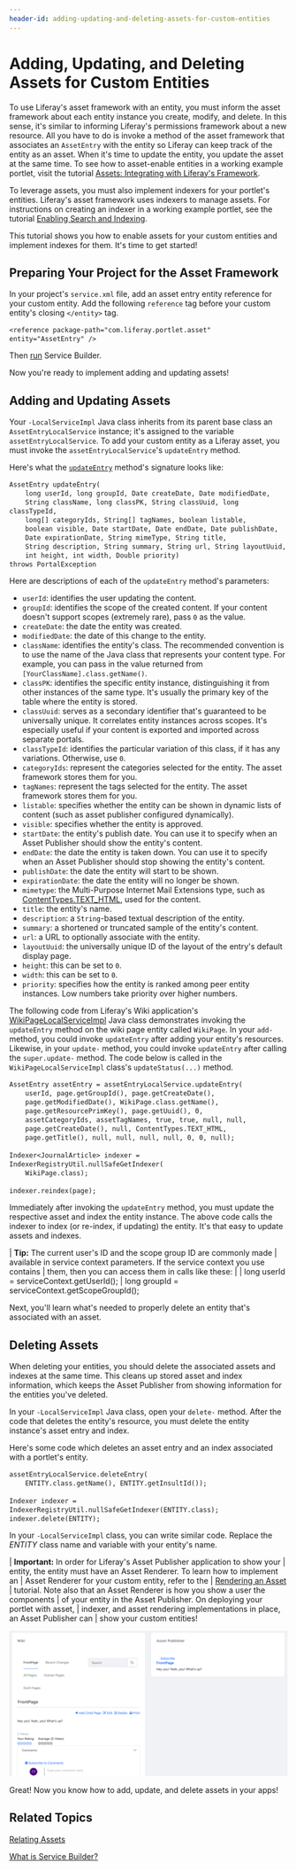 ```yaml
---
header-id: adding-updating-and-deleting-assets-for-custom-entities
---
```


# Adding, Updating, and Deleting Assets for Custom Entities

To use Liferay's asset framework with an entity, you must inform the 
asset framework about each entity instance you create, modify, and delete. In
this sense, it's similar to informing Liferay's permissions framework about a
new resource. All you have to do is invoke a method of the asset framework that
associates an `AssetEntry` with the entity so Liferay can keep track of
the entity as an asset. When it's time to update the entity, you update the
asset at the same time.  To see how to asset-enable entities in a working
example portlet, visit the tutorial
[Assets: Integrating with Liferay's Framework](/docs/7-0/tutorials/-/knowledge_base/t/assets-integrating-with-liferays-framework).

To leverage assets, you must also implement indexers for your portlet's
entities. Liferay's asset framework uses indexers to manage assets. 
For instructions on creating an indexer in a working example portlet, see the
tutorial
[Enabling Search and Indexing](/docs/7-0/tutorials/-/knowledge_base/t/enabling-search-and-indexing-for-guestbooks).

This tutorial shows you how to enable assets for your custom entities and
implement indexes for them. It's time to get started! 

## Preparing Your Project for the Asset Framework

In your project's `service.xml` file, add an asset entry entity reference for
your custom entity. Add the following `reference` tag before your custom
entity's closing `</entity>` tag.

    <reference package-path="com.liferay.portlet.asset" entity="AssetEntry" />

Then [run](/docs/7-0/tutorials/-/knowledge_base/t/running-service-builder-and-understanding-the-generated-code)
Service Builder.

Now you're ready to implement adding and updating assets!

## Adding and Updating Assets

Your `-LocalServiceImpl` Java class inherits from its parent base class an
`AssetEntryLocalService` instance; it's assigned to the variable 
`assetEntryLocalService`. To add your custom entity
as a Liferay asset, you must invoke the `assetEntryLocalService`'s
`updateEntry` method. 

Here's what the [`updateEntry`](@platform-ref@/7.0-latest/javadocs/portal-impl/com/liferay/portlet/asset/service/impl/AssetEntryLocalServiceImpl.html#updateEntry-long-long-java.util.Date-java.util.Date-java.lang.String-long-java.lang.String-long-long:A-java.lang.String:A-boolean-boolean-java.util.Date-java.util.Date-java.util.Date-java.util.Date-java.lang.String-java.lang.String-java.lang.String-java.lang.String-java.lang.String-java.lang.String-int-int-java.lang.Double-)
method's signature looks like:

    AssetEntry updateEntry(
        long userId, long groupId, Date createDate, Date modifiedDate,
        String className, long classPK, String classUuid, long classTypeId,
        long[] categoryIds, String[] tagNames, boolean listable,
        boolean visible, Date startDate, Date endDate, Date publishDate,
        Date expirationDate, String mimeType, String title,
        String description, String summary, String url, String layoutUuid,
        int height, int width, Double priority)
	throws PortalException

Here are descriptions of each of the `updateEntry` method's parameters: 

-   `userId`: identifies the user updating the content. 
-   `groupId`: identifies the scope of the created content. If your content
    doesn't support scopes (extremely rare), pass `0` as the value. 
-   `createDate`: the date the entity was created.
-   `modifiedDate`: the date of this change to the entity.
-   `className`: identifies the entity's class. The recommended convention
    is to use the name of the Java class that represents your content type. For
    example, you can pass in the value returned from
    `[YourClassName].class.getName()`. 
-   `classPK`: identifies the specific entity instance, distinguishing it
    from other instances of the same type. It's usually the primary key of the
    table where the entity is stored.
-   `classUuid`: serves as a secondary identifier that's guaranteed  to
    be universally unique. It correlates entity instances across scopes. It's
    especially useful if your content is exported and imported across separate
    portals. 
-   `classTypeId`: identifies the particular variation of this class, if it has
    any variations. Otherwise, use `0`. 
-   `categoryIds`: represent the categories selected for the entity.
    The asset framework stores them for you. 
-   `tagNames`: represent the tags selected for the entity.
    The asset framework stores them for you.
-   `listable`: specifies whether the entity can be shown in dynamic lists of 
     content (such as asset publisher configured dynamically). 
-   `visible`: specifies whether the entity is approved. 
-   `startDate`: the entity's publish date. You can use it to specify when an
     Asset Publisher should show the entity's content.
-   `endDate`: the date the entity is taken down. You can use it to specify
     when an Asset Publisher should stop showing the entity's content.
-   `publishDate`: the date the entity will start to be shown. 
-   `expirationDate`: the date the entity will no longer be shown. 
-   `mimetype`: the Multi-Purpose Internet Mail Extensions type, such as
    [ContentTypes.TEXT_HTML](@platform-ref@/7.0-latest/javadocs/portal-kernel/com/liferay/portal/kernel/util/ContentTypes.html#TEXT_HTML),
    used for the content.
-   `title`: the entity's name.
-   `description`: a `String`-based textual description of the entity.
-   `summary`: a shortened or truncated sample of the entity's content. 
-   `url`: a URL to optionally associate with the entity. 
-   `layoutUuid`: the universally unique ID of the layout of the entry's
    default display page.
-   `height`: this can be set to `0`.
-   `width`: this can be set to `0`.
-   `priority`: specifies how the entity is ranked among peer entity instances.
    Low numbers take priority over higher numbers.

The following code from Liferay's Wiki application's
[WikiPageLocalServiceImpl](https://github.com/liferay/liferay-portal/blob/7.0.6-ga7/modules/apps/collaboration/wiki/wiki-service/src/main/java/com/liferay/wiki/service/impl/WikiPageLocalServiceImpl.java)
Java class demonstrates invoking the `updateEntry` method on the wiki page
entity called `WikiPage`. In your `add-` method, you could invoke `updateEntry`
after adding your entity's resources. Likewise, in your `update-` method, you
could invoke `updateEntry` after calling the `super.update-` method. The code
below is called in the `WikiPageLocalServiceImpl` class's `updateStatus(...)`
method.

    AssetEntry assetEntry = assetEntryLocalService.updateEntry(
        userId, page.getGroupId(), page.getCreateDate(),
        page.getModifiedDate(), WikiPage.class.getName(),
        page.getResourcePrimKey(), page.getUuid(), 0,
        assetCategoryIds, assetTagNames, true, true, null, null,
        page.getCreateDate(), null, ContentTypes.TEXT_HTML,
        page.getTitle(), null, null, null, null, 0, 0, null);

    Indexer<JournalArticle> indexer = IndexerRegistryUtil.nullSafeGetIndexer(
        WikiPage.class);

    indexer.reindex(page);

Immediately after invoking the `updateEntry` method, you must update the
respective asset and index the entity instance. The above code calls the indexer
to index (or re-index, if updating) the entity. It's that easy to update assets
and indexes.

| **Tip:** The current user's ID and the scope group ID are commonly made
| available in service context parameters. If the service context you use contains
| them, then you can access them in calls like these:
| 
|  long userId = serviceContext.getUserId();
|  long groupId = serviceContext.getScopeGroupId();

Next, you'll learn what's needed to properly delete an entity that's associated
with an asset. 

## Deleting Assets

When deleting your entities, you should delete the associated assets and indexes
at the same time. This cleans up stored asset and index information, which keeps
the Asset Publisher from showing information for the entities you've deleted.

In your `-LocalServiceImpl` Java class, open your `delete-` method. After the
code that deletes the entity's resource, you must delete the entity instance's
asset entry and index. 

Here's some code which deletes an asset entry and an index associated with a
portlet's entity. 

    assetEntryLocalService.deleteEntry(
        ENTITY.class.getName(), ENTITY.getInsultId());

    Indexer indexer = IndexerRegistryUtil.nullSafeGetIndexer(ENTITY.class);
    indexer.delete(ENTITY);

In your `-LocalServiceImpl` class, you can write similar code. Replace the
*ENTITY* class name and variable with your entity's name.

| **Important:** In order for Liferay's Asset Publisher application to show your
| entity, the entity must have an Asset Renderer. To learn how to implement an
| Asset Renderer for your custom entity, refer to the
| [Rendering an Asset](/docs/7-0/tutorials/-/knowledge_base/t/rendering-an-asset)
| tutorial. Note also that an Asset Renderer is how you show a user the components
| of your entity in the Asset Publisher. On deploying your portlet with asset,
| indexer, and asset rendering implementations in place, an Asset Publisher can
| show your custom entities!

![Figure 1: It can be useful to show custom entities, like this wiki page entity, in a JSP or in an Asset Publisher.](../../images/basic-asset-in-asset-publisher.png)

Great! Now you know how to add, update, and delete assets in your apps!

## Related Topics

[Relating Assets](/docs/7-0/tutorials/-/knowledge_base/t/relating-assets)

[What is Service Builder?](/docs/7-0/tutorials/-/knowledge_base/t/what-is-service-builder)
